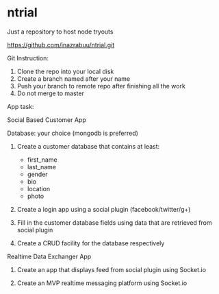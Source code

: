 # ntrial
Just a repository to host node tryouts


https://github.com/inazrabuu/ntrial.git


Git Instruction:

1. Clone the repo into your local disk
2. Create a branch named after your name
3. Push your branch to remote repo after finishing all the work
4. Do not merge to master

App task:

Social Based Customer App

Database: your choice (mongodb is preferred)

1. Create a customer database that contains at least:

   - first_name
   - last_name
   - gender
   - bio
   - location
   - photo

2. Create a login app using a social plugin (facebook/twitter/g+)

3. Fill in the customer database fields using data that are retrieved from social plugin

4. Create a CRUD facility for the database respectively

Realtime Data Exchanger App

1. Create an app that displays feed from social plugin using Socket.io

2. Create an MVP realtime messaging platform using Socket.io